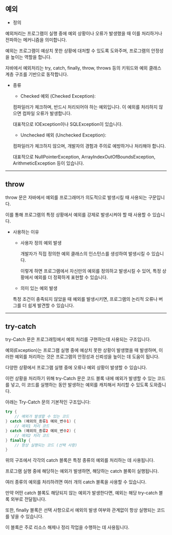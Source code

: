 ## 예외

  - 정의

   예외처리는 프로그램이 실행 중에 예외 상황이나 오류가 발생했을 때 이를 처리하거나 전파하는 메커니즘을 의미합니다.
   
   예외는 프로그램이 예상치 못한 상황에 대처할 수 있도록 도와주며, 프로그램의 안정성을 높이는 역할을 합니다. 
   
   자바에서 예외처리는 try, catch, finally, throw, throws 등의 키워드와 예외 클래스 계층 구조를 기반으로 동작합니다.

- 종류
     
  - Checked 예외 (Checked Exception):
   
  컴파일러가 체크하며, 반드시 처리되어야 하는 예외입니다. 이 예외를 처리하지 않으면 컴파일 오류가 발생합니다.

  대표적으로  IOException이나 SQLException이 있습니다.

   - Unchecked 예외 (Unchecked Exception):
 
   컴파일러가 체크하지 않으며, 개발자의 경험과 주의로 예방하거나 처리해야 합니다.

   대표적으로 NullPointerException,  ArrayIndexOutOfBoundsException, ArithmeticException 등이 있습니다.

 -------------------------------------------------------------------------------------------------------------------------------

##  throw

  throw 문은 자바에서 예외를 프로그래머가 의도적으로 발생시킬 때 사용되는 구문입니다.
   
   이를 통해 프로그램의 특정 상황에서 예외를 강제로 발생시켜야 할 때 사용할 수 있습니다.
  
 - 사용하는 이유
  
   - 사용자 정의 예외 발생
   
     개발자가 직접 정의한 예외 클래스의 인스턴스를 생성하여 발생시킬 수 있습니다.
  
      이렇게 하면 프로그램에서 자신만의 예외를 정의하고 발생시킬 수 있어, 특정 상황에서 예외를 더 정확하게 표현할 수 있습니다.
  
   -  의미 있는 예외 발생
     
     특정 조건이 충족되지 않았을 때 예외를 발생시키면, 프로그램의 논리적 오류나 버그를 더 쉽게 발견할 수 있습니다.

-------------------------------------------------------------------------------------------------------------------------------

## try-catch

 try-Catch 문은 프로그래밍에서 예외 처리를 구현하는데 사용되는 구조입니다.
 
 예외(Exception)는 프로그램 실행 중에 예상치 못한 상황이 발생했을 때 발생하며, 이러한 예외를 처리하는 것은 프로그램의 안정성과 신뢰성을 높이는 데 도움이 됩니다.

다양한 상황에서 프로그램 실행 중에 오류나 예외 상황이 발생할 수 있습니다. 

이런 상황을 처리하기 위해 try-Catch 문은 코드 블록 내에 예외가 발생할 수 있는 코드를 넣고, 이 코드를 실행하는 동안 발생하는 예외를 캐치해서 처리할 수 있도록 도와줍니다.

아래는 Try-Catch 문의 기본적인 구조입니다:
 
``` java
try {
    // 예외가 발생할 수 있는 코드
} catch (예외의_종류1 예외_변수1) {
    // 예외1 처리 코드
} catch (예외의_종류2 예외_변수2) {
    // 예외2 처리 코드
} finally {
    // 항상 실행되는 코드 (선택 사항)
}

```

위의 구조에서 각각의 catch 블록은 특정 종류의 예외를 처리하는 데 사용됩니다. 

프로그램 실행 중에 해당하는 예외가 발생하면, 해당하는 catch 블록이 실행됩니다.

여러 종류의 예외를 처리하려면 여러 개의 catch 블록을 사용할 수 있습니다. 

만약 어떤 catch 블록도 해당되지 않는 예외가 발생한다면, 예외는 해당 try-catch 블록 외부로 전달됩니다.

또한, finally 블록은 선택 사항으로서 예외의 발생 여부와 관계없이 항상 실행되는 코드를 넣을 수 있습니다.

이 블록은 주로 리소스 해제나 정리 작업을 수행하는 데 사용됩니다.

